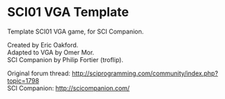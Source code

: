 # SCI01 VGA Template
Template SCI01 VGA game, for SCI Companion.

Created by Eric Oakford.  
Adapted to VGA by Omer Mor.  
SCI Companion by Philip Fortier (troflip).  

Original forum thread: http://sciprogramming.com/community/index.php?topic=1798  
SCI Companion: http://scicompanion.com/  
